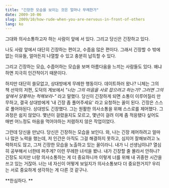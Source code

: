 ```yaml
---
title: "긴장한 모습을 보이는 것은 얼마나 무례한가"
date: 2009-10-06
slug: 2009/10/how-rude-when-you-are-nervous-in-front-of-others
lang: ko
---
```


그대와 의사소통하고자 하는 사람이 앞에 서 있다. 그리고 당신은 긴장하고 있다.

나도 사람 앞에서 대단히 긴장하는 편이고, 수줍음 많은 편이다. 그래서 긴장할 수 밖에 없는 이유들, 얼마든지 나열할 수 있고 충분히 납득할 수 있다.

그리고 긴장하는 모습, 수줍어하는 모습을 보며 아름다움을 느끼는 사람들도 있다. 왜냐하면 지극히 인간적이기 때문이다.

하지만 대단히 쓸모없고, 상대방에게 무례한 행동이다. 데이트하러 왔나? 니체는 그의 책 선악의 저편, 도덕의 계보에서 *"너는 그의 마음을 사로 잡으려고 하는가? 그러면 그의 앞에서 당황하는 척해보라-"* 라고 말했다. 당신이 긴장하게 되면 소통이 이루어질리 만무하고, 결국 상대방에게 '내 긴장 좀 풀어주세요' 라고 요청하는 꼴이 된다. 긴장은 스스로 풀어야된다. 상대방도 긴장했다. 그는 원활한 의사소통을 위해 스스로를 제어했다. 그 과정은 쉽지 않았다. 몇년이 걸렸을지도 모르고, 몇년이 걸려 이제 좀 적응됐다 싶어도 매번 어느정도 마음을 먹어야하는 저렴하지 않은 작업이었다.

그런데 당신을 만났다. 당신은 긴장하는 모습을 보인다. 와, 나는 긴장 제어하려고 얼마나 많은 노력을 했는데, 저 인간은 아직도 그걸 해결하지 못하고, 심지어 잘해보려고 노력하지도 않고, 그저 긴장한 모습을 노출하고 있는 꼴이라니. 내가 니 선생님이냐? 열심히 공부해서 너한테 퍼주게? 이런 무례한 녀석을 봤나. 내가 긴장할 줄 몰라서 안하나? 긴장도 되지만 너랑 의사소통하는 게 더 중요하니까 이렇게 너를 위해 내 귀중한 시간을 쓰고 있는 거잖아. 너는 네 자신이 어떻게 보일지가 의사소통보다 더 중요한거지? 우리는 서로 중요하게 생각하는 게 다른 것 같구나.

**한심하다. **